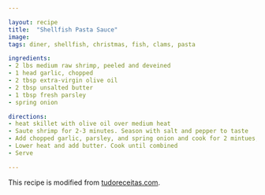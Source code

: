 ```yaml
---

layout: recipe
title:  "Shellfish Pasta Sauce"
image:
tags: diner, shellfish, christmas, fish, clams, pasta

ingredients:
- 2 lbs medium raw shrimp, peeled and deveined
- 1 head garlic, chopped
- 2 tbsp extra-virgin olive oil
- 2 tbsp unsalted butter
- 1 tbsp fresh parsley
- spring onion

directions:
- heat skillet with olive oil over medium heat
- Saute shrimp for 2-3 minutes. Season with salt and pepper to taste
- Add chopped garlic, parsley, and spring onion and cook for 2 mintues, stirring constantly
- Lower heat and add butter. Cook until combined
- Serve

---
```


This recipe is modified from [tudoreceitas.com](https://www.tudoreceitas.com/receita-de-camarao-ao-alho-e-oleo-descascado-2732.html).